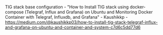 TIG stack base configuration - "How to Install TIG stack using docker-compose (Telegraf, Influx and Grafana) on Ubuntu and Monitoring Docker Container with Telegraf, Influxdb, and Grafana" - Kaushikkp - https://medium.com/@kaushikkp03/how-to-install-tig-stack-telegraf-influx-and-grafana-on-ubuntu-and-container-and-system-c7d6c5dd77d6

